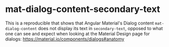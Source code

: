 # mat-dialog-content-secondary-text

This is a reproducible that shows that Angular Material's Dialog content `mat-dialog-content` does not display its text in `secondary-text`, opposed to what one can see and expect when looking at the Material Design page for dialogs: https://material.io/components/dialogs#anatomy
